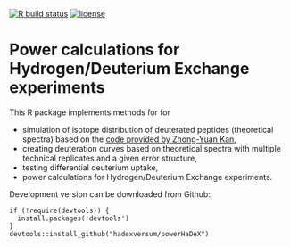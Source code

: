 [![R build status](https://github.com/hadexversum/powerHaDeX/workflows/R-CMD-check/badge.svg)](https://github.com/hadexversum/powerHDX/actions)
[![license](https://img.shields.io/badge/license-GPL--3-blue.svg)](https://www.gnu.org/licenses/gpl-3.0.en.html)

# Power calculations for Hydrogen/Deuterium Exchange experiments 


This R package implements methods for for

  - simulation of isotope distribution of deuterated peptides (theoretical spectra) based on the [code provided by Zhong-Yuan Kan](https://github.com/kanzy/HX-MS-Simulations),
  - creating deuteration curves based on theoretical spectra with multiple technical replicates and a given error structure,
  - testing differential deuterium uptake,
  - power calculations for Hydrogen/Deuterium Exchange experiments.
  
  
Development version can be downloaded from Github:

```
if (!require(devtools)) {
  install.packages('devtools')
}
devtools::install_github("hadexversum/powerHaDeX")
```

